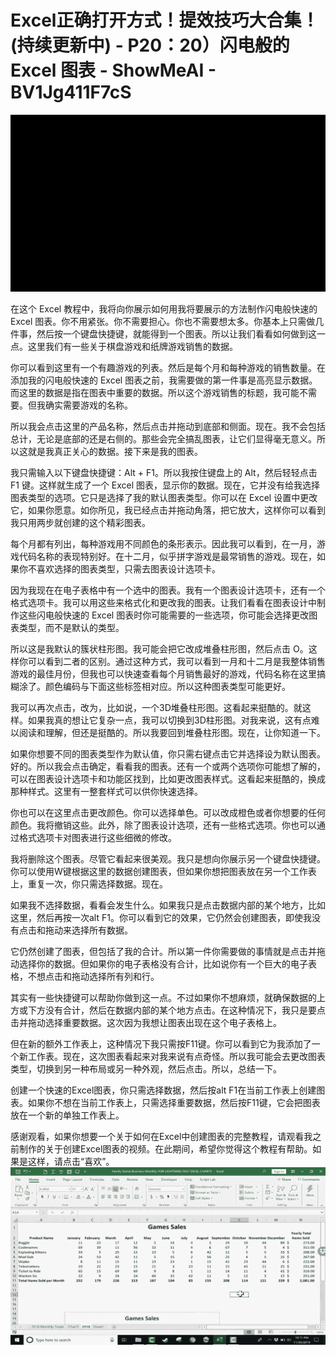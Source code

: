 # Excel正确打开方式！提效技巧大合集！(持续更新中) - P20：20）闪电般的 Excel 图表 - ShowMeAI - BV1Jg411F7cS

![](img/2abd2da86e684cf75833ae76d566b641_0.png)

在这个 Excel 教程中，我将向你展示如何用我将要展示的方法制作闪电般快速的 Excel 图表。你不用紧张。你不需要担心。你也不需要想太多。你基本上只需做几件事，然后按一个键盘快捷键，就能得到一个图表。所以让我们看看如何做到这一点。这里我们有一些关于棋盘游戏和纸牌游戏销售的数据。

你可以看到这里有一个有趣游戏的列表。然后是每个月和每种游戏的销售数量。在添加我的闪电般快速的 Excel 图表之前，我需要做的第一件事是高亮显示数据。而这里的数据是指在图表中重要的数据。所以这个游戏销售的标题，我可能不需要。但我确实需要游戏的名称。

所以我会点击这里的产品名称，然后点击并拖动到底部和侧面。现在。我不会包括总计，无论是底部的还是右侧的。那些会完全搞乱图表，让它们显得毫无意义。所以这就是我真正关心的数据。接下来是我的图表。

我只需输入以下键盘快捷键：Alt + F1。所以我按住键盘上的 Alt，然后轻轻点击 F1 键。这样就生成了一个 Excel 图表，显示你的数据。现在，它并没有给我选择图表类型的选项。它只是选择了我的默认图表类型。你可以在 Excel 设置中更改它，如果你愿意。如你所见，我已经点击并拖动角落，把它放大，这样你可以看到我只用两步就创建的这个精彩图表。

每个月都有列出，每种游戏用不同颜色的条形表示。因此我可以看到，在一月，游戏代码名称的表现特别好。在十二月，似乎拼字游戏是最常销售的游戏。现在，如果你不喜欢选择的图表类型，只需去图表设计选项卡。

因为我现在在电子表格中有一个选中的图表。我有一个图表设计选项卡，还有一个格式选项卡。我可以用这些来格式化和更改我的图表。让我们看看在图表设计中制作这些闪电般快速的 Excel 图表时你可能需要的一些选项，你可能会选择更改图表类型，而不是默认的类型。

所以这是我默认的簇状柱形图。我可能会把它改成堆叠柱形图，然后点击 O。这样你可以看到二者的区别。通过这种方式，我可以看到一月和十二月是我整体销售游戏的最佳月份，但我也可以快速查看每个月销售最好的游戏，代码名称在这里搞糊涂了。颜色编码与下面这些标签相对应。所以这种图表类型可能更好。

我可以再次点击，改为，比如说，一个3D堆叠柱形图。这看起来挺酷的。就这样。如果我真的想让它复杂一点，我可以切换到3D柱形图。对我来说，这有点难以阅读和理解，但还是挺酷的。所以我要回到堆叠柱形图。现在，让你知道一下。

如果你想要不同的图表类型作为默认值，你只需右键点击它并选择设为默认图表。好的。所以我会点击确定，看看我的图表。还有一个或两个选项你可能想了解的，可以在图表设计选项卡和功能区找到，比如更改图表样式。这看起来挺酷的，换成那种样式。这里有一整套样式可以供你快速选择。

你也可以在这里点击更改颜色。你可以选择单色。可以改成橙色或者你想要的任何颜色。我将撤销这些。此外，除了图表设计选项，还有一些格式选项。你也可以通过格式选项卡对图表进行这些细微的修改。

我将删除这个图表。尽管它看起来很美观。我只是想向你展示另一个键盘快捷键。你可以使用W键根据这里的数据创建图表，但如果你想把图表放在另一个工作表上，重复一次，你只需选择数据。现在。

如果我不选择数据，看看会发生什么。如果我只是点击数据内部的某个地方，比如这里，然后再按一次alt F1。你可以看到它的效果，它仍然会创建图表，即使我没有点击和拖动来选择所有数据。

它仍然创建了图表，但包括了我的合计。所以第一件你需要做的事情就是点击并拖动选择你的数据。但如果你的电子表格没有合计，比如说你有一个巨大的电子表格，不想点击和拖动选择所有列和行。

其实有一些快捷键可以帮助你做到这一点。不过如果你不想麻烦，就确保数据的上方或下方没有合计，然后在数据内部的某个地方点击。在这种情况下，我只是要点击并拖动选择重要数据。这次因为我想让图表出现在这个电子表格上。

但在新的额外工作表上，这种情况下我只需按F11键。你可以看到它为我添加了一个新工作表。现在，这次图表看起来对我来说有点奇怪。所以我可能会去更改图表类型，切换到另一种布局或另一种外观，然后点击。所以，总结一下。

创建一个快速的Excel图表，你只需选择数据，然后按alt F1在当前工作表上创建图表。如果你不想在当前工作表上，只需选择重要数据，然后按F11键，它会把图表放在一个新的单独工作表上。

感谢观看，如果你想要一个关于如何在Excel中创建图表的完整教程，请观看我之前制作的关于创建Excel图表的视频。在此期间，希望你觉得这个教程有帮助。如果是这样，请点击“喜欢”。![](img/2abd2da86e684cf75833ae76d566b641_2.png)
